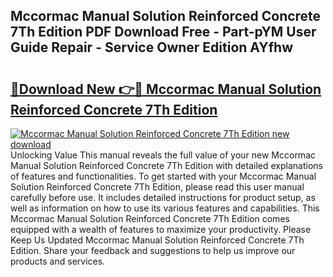## Mccormac Manual Solution Reinforced Concrete 7Th Edition PDF Download Free - Part-pYM User Guide Repair - Service Owner Edition AYfhw

# <h2><a href="http://bc82007.oget.top/?id=Mccormac+Manual+Solution+Reinforced+Concrete+7Th+Edition">🔗Download New 👉🔴 Mccormac Manual Solution Reinforced Concrete 7Th Edition</a></h2>

[![Mccormac Manual Solution Reinforced Concrete 7Th Edition new download](https://i.imgur.com/5g1atiW.png)](http://bc82007.oget.top/?id=Mccormac+Manual+Solution+Reinforced+Concrete+7Th+Edition)
Unlocking Value This manual reveals the full value of your new Mccormac Manual Solution Reinforced Concrete 7Th Edition with detailed explanations of features and functionalities. To get started with your Mccormac Manual Solution Reinforced Concrete 7Th Edition, please read this user manual carefully before use. It includes detailed instructions for product setup, as well as information on how to use its various features and capabilities. This Mccormac Manual Solution Reinforced Concrete 7Th Edition comes equipped with a wealth of features to maximize your productivity. Please Keep Us Updated Mccormac Manual Solution Reinforced Concrete 7Th Edition. Share your feedback and suggestions to help us improve our products and services.
